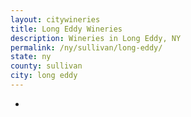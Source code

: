 ```yaml
---
layout: citywineries
title: Long Eddy Wineries
description: Wineries in Long Eddy, NY
permalink: /ny/sullivan/long-eddy/
state: ny
county: sullivan
city: long eddy
---
```

-
